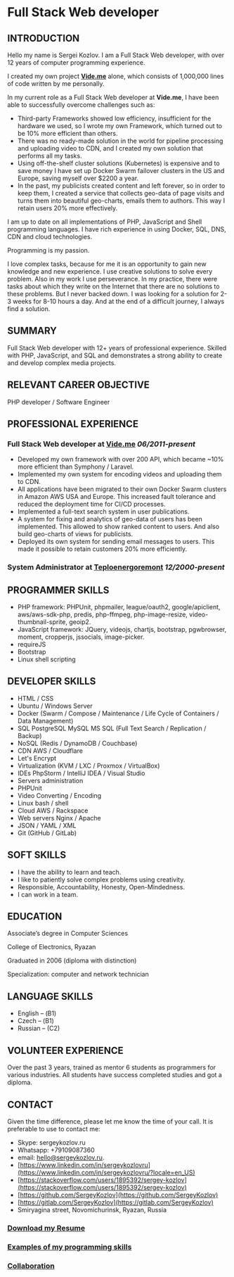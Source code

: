 # Full Stack Web developer
## INTRODUCTION

Hello my name is Sergei Kozlov. I am a Full Stack Web developer, with over 12 years of computer programming experience.

I created my own project **[Vide.me](https://vide.me)** alone, which consists of 1,000,000 lines of code written by me personally.

In my current role as a Full Stack Web developer at **Vide.me**, I have been able to successfully overcome challenges such as:
- Third-party Frameworks showed low efficiency, insufficient for the hardware we used, so I wrote my own Framework, which turned out to be 10% more efficient than others.
- There was no ready-made solution in the world for pipeline processing and uploading video to CDN, and I created my own solution that performs all my tasks.
- Using off-the-shelf cluster solutions (Kubernetes) is expensive and to save money I have set up Docker Swarm failover clusters in the US and Europe, saving myself over $2200 a year.
- In the past, my publicists created content and left forever, so in order to keep them, I created a service that collects geo-data of page visits and turns them into beautiful geo-charts, emails them to authors. This way I retain users 20% more effectively.

I am up to date on all implementations of PHP, JavaScript and Shell programming languages. I have rich experience in using Docker, SQL, DNS, CDN and cloud technologies.

Programming is my passion.

I love complex tasks, because for me it is an opportunity to gain new knowledge and new experience. I use creative solutions to solve every problem. 
Also in my work I use perseverance. In my practice, there were tasks about which they write on the Internet that there are no solutions to these problems. But I never backed down. I was looking for a solution for 2-3 weeks for 8-10 hours a day. And at the end of a difficult journey, I always find a solution.

## SUMMARY

Full Stack Web developer with 12+ years of professional experience. Skilled with PHP, JavaScript, and SQL and demonstrates a strong ability to create and develop complex media projects.

## RELEVANT CAREER OBJECTIVE
PHP developer / Software Engineer

## PROFESSIONAL EXPERIENCE
### Full Stack Web developer at **[Vide.me](https://vide.me)** _06/2011-present_

- Developed my own framework with over 200 API, which became ~10% more efficient than Symphony / Laravel.
- Implemented my own system for encoding videos and uploading them to CDN.
- All applications have been migrated to their own Docker Swarm clusters in Amazon AWS USA and Europe. This increased fault tolerance and reduced the deployment time for CI/CD processes.
- Implemented a full-text search system in user publications.
- A system for fixing and analytics of geo-data of users has been implemented. This allowed to show ranked content to users. And also build geo-charts of views for publicists.
- Deployed its own system for sending email messages to users. This made it possible to retain customers 20% more efficiently.

### System Administrator at **[Teploenergoremont](https://gehter.ru)** _12/2000-present_

## PROGRAMMER SKILLS
- PHP framework: PHPUnit, phpmailer, league/oauth2, google/apiclient, aws/aws-sdk-php, predis, php-ffmpeg, php-image-resize, video-thumbnail-sprite, geoip2.
- JavaScript framework: JQuery, videojs, chartjs, bootstrap, pgwbrowser, moment, cropperjs, jssocials, image-picker.
- requireJS
- Bootstrap
- Linux shell scripting

## DEVELOPER SKILLS

- HTML / CSS
- Ubuntu / Windows Server
- Docker (Swarm / Compose / Maintenance / Life Cycle of Containers / Data Management)
- SQL PostgreSQL MySQL MS SQL (Full Text Search / Replication / Backup) 
- NoSQL (Redis / DynamoDB / Couchbase)
- CDN AWS / Cloudflare
- Let's Encrypt
- Virtualization (KVM / LXC / Proxmox / VirtualBox)
- IDEs PhpStorm / IntelliJ IDEA / Visual Studio
- Servers administration
- PHPUnit
- Video Converting / Encoding
- Linux bash / shell
- Cloud AWS / Rackspace
- Web servers Nginx / Apache
- JSON / YAML / XML
- Git (GitHub / GitLab)

## SOFT SKILLS
- I have the ability to learn and teach.
- I like to patiently solve complex problems using creativity.
- Responsible, Accountability, Honesty, Open-Mindedness.
- I can work in a team.

## EDUCATION
Associate’s degree in Computer Sciences 

College of Electronics, Ryazan

Graduated in 2006 (diploma with distinction) 

Specialization: computer and network technician

## LANGUAGE SKILLS
- English – (В1)
- Czech – (В1)
- Russian – (C2)

## VOLUNTEER EXPERIENCE
Over the past 3 years, trained as mentor 6 students as programmers for various industries. All students have success completed studies and got a diploma.

## CONTACT

Given the time difference, please let me know the time of your call. It is preferable to use to contact me: 
- Skype: sergeykozlov.ru 
- Whatsapp: +79109087360 
- email: hello@sergeykozlov.ru.
- [https://www.linkedin.com/in/sergeykozlovru](https://www.linkedin.com/in/sergeykozlovru/?locale=en_US)
- [https://stackoverflow.com/users/1895392/sergey-kozlov](https://stackoverflow.com/users/1895392/sergey-kozlov)
- [https://github.com/SergeyKozlov](https://github.com/SergeyKozlov)
- [https://gitlab.com/SergeyKozlov](https://gitlab.com/SergeyKozlov)
- Smiryagina street, Novomichurinsk, Ryazan, Russia

### [Download my Resume](https://sergeykozlov.ru/sergei_kozlov_resume.pdf)
### [Examples of my programming skills](/examples/)
### [Collaboration](/collaboration/)
